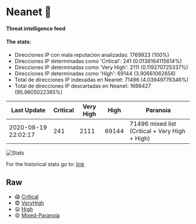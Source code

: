 # Neanet :hocho:
#### Threat intelligence feed
#### The stats:

- Direcciones IP con mala reputacion analizadas: 1769923 (100%)
- Direcciones IP determinadas como 'Critical':  241 (0.0136164115614%)
- Direcciones IP determinadas como 'Very High':  2111 (0.119270725337%)
- Direcciones IP determinadas como 'High':  69144 (3.90661062656)
- Total de direcciones IP indexadas en Neanet:  71496 (4.03949776346%)
- Total de direcciones IP descartadas en Neanet:  1698427 (95.9605022365%)

| Last Update | Critical | Very High | High | Paranoia |
| --- | --- | --- | --- | --- |
| 2020-08-19 22:02:17 | 241 | 2111 | 69144 | 71496 mixed list (Critical + Very High + High)|

![Stats](https://docs.google.com/spreadsheets/d/e/2PACX-1vSnaNMIXVabIpDJjufMlzH7poXnshF3mgd8Is1g9ytUEzVsP5my4Trn8f-xkoLLQ38xpL3HtmUexLo6/pubchart?oid=501124687&format=image)

For the historical stats go to: [link](/stats.csv)
## Raw
- :scream: [Critical](https://raw.githubusercontent.com/JavaGarcia/Neanet/master/blacklists/neanet_critical.txt)
- :fearful: [VeryHigh](https://raw.githubusercontent.com/JavaGarcia/Neanet/master/blacklists/neanet_veryHigh.txtt)
- :frowning: [High](https://raw.githubusercontent.com/JavaGarcia/Neanet/master/blacklists/neanet_high.txt)
- :dizzy_face: [Mixed-Paranoia](https://raw.githubusercontent.com/JavaGarcia/Neanet/master/blacklists/neanet_all.txt)
















































































































































































































































































































